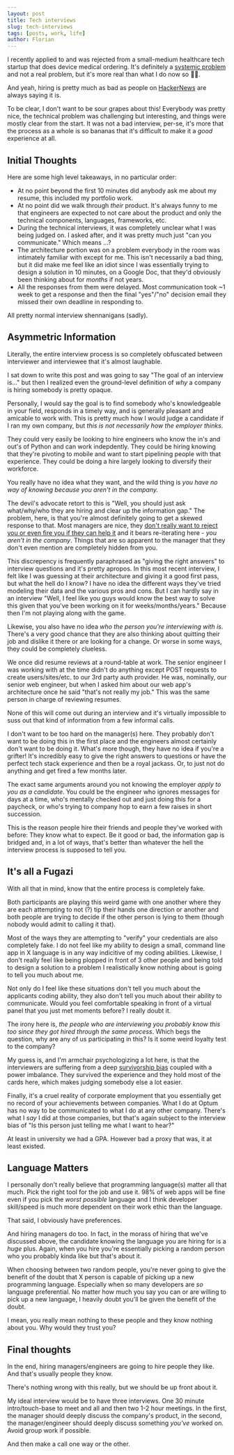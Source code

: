 ```yaml
---
layout: post
title: Tech interviews
slug: tech-interviews
tags: [posts, work, life]
author: Florian
---
```


I recently applied to and was rejected from a small-medium healthcare tech startup that does device medical ordering. It's definitely a [systemic problem](https://floverfelt.org/posts/some-thoughts-healthcare-tech) and not a real problem, but it's more real than what I do now so :man_shrugging:.

And yeah, hiring is pretty much as bad as people on [HackerNews](https://news.ycombinator.com/) are always saying it is.

To be clear, I don't want to be sour grapes about this! Everybody was pretty nice, the technical problem was challenging but interesting, and things were mostly clear from the start. It was not a bad interview, per-se, it's more that the process as a whole is so bananas that it's difficult to make it a _good_ experience at all.

## Initial Thoughts

Here are some high level takeaways, in no particular order:

- At no point beyond the first 10 minutes did anybody ask me about my resume, this included my portfolio work.
- At no point did we walk through _their_ product. It's always funny to me that engineers are expected to not care about the product and only the technical components, languages, frameworks, etc.
- During the technical interviews, it was completely unclear what I was being judged on. I asked after, and it was pretty much just "can you communicate." Which means ...?
- The architecture portion was on a problem everybody in the room was intimately familiar with except for me. This isn't necessarily a bad thing, but it did make me feel like an idiot since I was essentially trying to design a solution in 10 minutes, on a Google Doc, that they'd obviously been thinking about for _months_ if not years.
- All the responses from them were delayed. Most communication took ~1 week to get a response and then the final "yes"/"no" decision email they missed their own deadline in responding to.

All pretty normal interview shennanigans (sadly).

## Asymmetric Information

Literally, the entire interview process is so completely obfuscated between interviewer and interviewee that it's almost laughable.

I sat down to write this post and was going to say "The goal of an interview is..." but then I realized even the ground-level definition of _why_ a company is hiring somebody is pretty opaque.

Personally, I would say the goal is to find somebody who's knowledgeable in your field, responds in a timely way, and is generally pleasant and amicable to work with. This is pretty much how I would judge a candidate if I ran my own company, but _this is not necessarily how the employer thinks_.

They could very easily be looking to hire engineers who know the in's and out's of Python and can work indepdently. They could be hiring knowing that they're pivoting to mobile and want to start pipelining people with that experience. They could be doing a hire largely looking to diversify their workforce.

You really have no idea what they want, and the wild thing is _you have no way of knowing because you aren't in the company._

The devil's advocate retort to this is "Well, you should just ask what/why/who they are hiring and clear up the information gap." The problem, here, is that you're almost definitely going to get a skewed response to that. Most managers are nice, they [don't really want to reject you or even fire you if they can help it](https://floverfelt.org/posts/corporate-america-april2021) and it bears re-iterating here - _you aren't in the company_. Things that are so apparent to the manager that they don't even mention are completely hidden from you.

This discrepency is frequently paraphrased as "giving the right answers" to interview questions and it's pretty apropos. In this most recent interview, I felt like I was guessing at their architecture and giving it a good first pass, but what the hell do I know? I have no idea the different ways they've tried modeling their data and the various pros and cons. But I can hardly say in an interview "Well, I feel like you guys would know the best way to solve this given that you've been working on it for weeks/months/years." Because then I'm not playing along with the game.

Likewise, you also have no idea _who the person you're interviewing with is_. There's a very good chance that they are also thinking about quitting their job and dislike it there or are looking for a change. Or worse in some ways, they could be completely clueless.

We once did resume reviews at a round-table at work. The senior engineer I was working with at the time didn't do anything except POST requests to create users/sites/etc. to our 3rd party auth provider. He was, nominally, our senior web engineer, but when I asked him about our web app's architecture once he said "that's not really my job." This was the same person in charge of reviewing resumes.

None of this will come out during an interview and it's virtually impossible to suss out that kind of information from a few informal calls.

I don't want to be too hard on the manager(s) here. They probably don't want to be doing this in the first place and the engineers almost certainly don't want to be doing it. What's more though, they have no idea if you're a grifter! It's incredibly easy to give the right answers to questions or have the perfect tech stack experience and then be a royal jackass. Or, to just not do anything and get fired a few months later.

The exact same arguments around you not knowing the employer _apply to you as a candidate_. You could be the engineer who ignores messages for days at a time, who's mentally checked out and just doing this for a paycheck, or who's trying to company hop to earn a few raises in short succession.

This is the reason people hire their friends and people they've worked with before: They know what to expect. Be it good or bad, the information gap is bridged and, in a lot of ways, that's better than whatever the hell the interview process is supposed to tell you.

## It's all a Fugazi

With all that in mind, know that the entire process is completely fake.

Both participants are playing this weird game with one another where they are each attempting to not (?) tip their hands one direction or another and both people are trying to decide if the other person is lying to them (though nobody would admit to calling it that).

Most of the ways they are attempting to "verify" your credentials are also completely fake. I do not feel like my ability to design a small, command line app in X language is in any way indicitive of my coding abilities. Likewise, I don't really feel like being plopped in front of 3 other people and being told to design a solution to a problem I realistically know nothing about is going to tell you much about me.

Not only do I feel like these situations don't tell you much about the applicants coding ability, they also don't tell you much about their ability to communicate. Would you feel comfortable speaking in front of a virtual panel that you just met moments before? I really doubt it.

The irony here is, _the people who are interviewing you probably know this too since they got hired through the same process_. Which begs the question, why are any of us participating in this? Is it some weird loyalty test to the company?

My guess is, and I'm armchair psychologizing a lot here, is that the interviewers are suffering from a deep [survivorship bias](https://en.wikipedia.org/wiki/Survivorship_bias) coupled with a power imbalance. They survived the experience and they hold most of the cards here, which makes judging somebody else a lot easier.

Finally, it's a cruel reality of corporate employment that you essentially get no record of your achievements between companies. What I do at Optum has no way to be communicated to what I do at any other company. There's what I _say_ I did at those companies, but that's again subject to the interview bias of "Is this person just telling me what I want to hear?"

At least in university we had a GPA. However bad a proxy that was, it at least existed.

## Language Matters

I personally don't really believe that programming language(s) matter all that much. Pick the right tool for the job and use it. 98% of web apps will be fine even if you pick the _worst possible_ language and I think developer skill/speed is much more dependent on their work ethic than the language.

That said, I obviously have preferences.

And hiring managers do too. In fact, in the morass of hiring that we've discussed above, the candidate knowing the language you are hiring for is a _huge_ plus. Again, when you hire you're essentially picking a random person who you probably kinda like but that's about it.

When choosing between two random people, you're never going to give the benefit of the doubt that X person is capable of picking up a new programming language. Especially when so many developers are _so_ language preferential. No matter how much you say you can or are willing to pick up a new language, I heavily doubt you'll be given the benefit of the doubt.

I mean, you really mean nothing to these people and they know nothing about you. Why would they trust you?

## Final thoughts

In the end, hiring managers/engineers are going to hire people they like. And that's usually people they know.

There's nothing wrong with this really, but we should be up front about it.

My ideal interview would be to have three interviews. One 30 minute intro/touch-base to meet and all and then two 1-2 hour meetings. In the first, the manager should deeply discuss the company's product, in the second, the manager/engineer should deeply discuss something _you've_ worked on. Avoid group work if possible.

And then make a call one way or the other.
